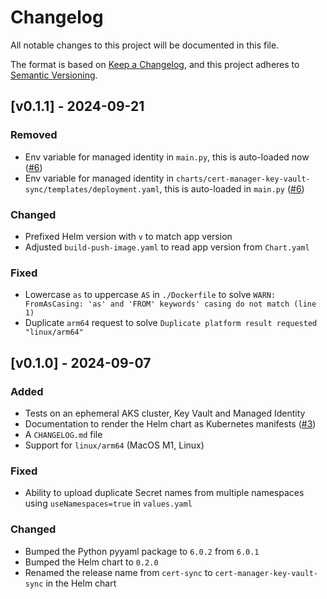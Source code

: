 # Changelog

All notable changes to this project will be documented in this file.

The format is based on [Keep a Changelog](https://keepachangelog.com/en/1.1.0/),
and this project adheres to [Semantic Versioning](https://semver.org/spec/v2.0.0.html).

## [v0.1.1] - 2024-09-21

### Removed

- Env variable for managed identity in `main.py`, this is auto-loaded now ([#6](https://github.com/rdvansloten/cert-manager-key-vault-sync/issues/6))
- Env variable for managed identity in `charts/cert-manager-key-vault-sync/templates/deployment.yaml`, this is auto-loaded in `main.py` ([#6](https://github.com/rdvansloten/cert-manager-key-vault-sync/issues/6))

### Changed

- Prefixed Helm version with `v` to match app version
- Adjusted `build-push-image.yaml` to read app version from `Chart.yaml`

### Fixed

- Lowercase `as` to uppercase `AS` in `./Dockerfile` to solve `WARN: FromAsCasing: 'as' and 'FROM' keywords' casing do not match (line 1)`
- Duplicate `arm64` request to solve `Duplicate platform result requested "linux/arm64"`

## [v0.1.0] - 2024-09-07

### Added

- Tests on an ephemeral AKS cluster, Key Vault and Managed Identity
- Documentation to render the Helm chart as Kubernetes manifests ([#3](https://github.com/rdvansloten/cert-manager-key-vault-sync/issues/3))
- A `CHANGELOG.md` file
- Support for `linux/arm64` (MacOS M1, Linux)

### Fixed

- Ability to upload duplicate Secret names from multiple namespaces using `useNamespaces=true` in `values.yaml`

### Changed

- Bumped the Python pyyaml package to `6.0.2` from `6.0.1`
- Bumped the Helm chart to `0.2.0`
- Renamed the release name from `cert-sync` to `cert-manager-key-vault-sync` in the Helm chart
